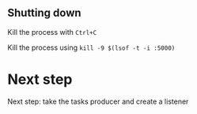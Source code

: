 ## Shutting down 
Kill the process with `Ctrl+C`

Kill the process using `kill -9 $(lsof -t -i :5000)`

# Next step
Next step: take the tasks producer and create a listener